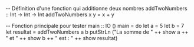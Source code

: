 -- Définition d'une fonction qui additionne deux nombres
addTwoNumbers :: Int -> Int -> Int
addTwoNumbers x y = x + y

-- Fonction principale pour tester
main :: IO ()
main = do
    let a = 5
    let b = 7
    let resultat = addTwoNumbers a b
    putStrLn ("La somme de " ++ show a ++ " et " ++ show b ++ " est : " ++ show resultat)
